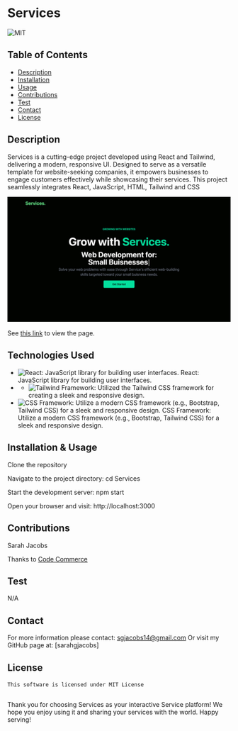 # Services
![MIT](https://img.shields.io/badge/license-mit-blue)

## Table of Contents
- [Description](#description)
- [Installation](#installation)
- [Usage](#usage)
- [Contributions](#contributions)
- [Test](#test)
- [Contact](#contact)
- [License](#license)

## Description
Services is a cutting-edge project developed using React and Tailwind, delivering a modern, responsive UI. Designed to serve as a versatile template for website-seeking companies, it empowers businesses to engage customers effectively while showcasing their services. This project seamlessly integrates React, JavaScript, HTML, Tailwind and CSS

![Screenshot of Services](./src/asssets/services.png "Sarah Jacobs Services Website")

See [this link](https://sarahgjacobs.github.io/services/) to view the page.

## Technologies Used

- ![React](https://img.shields.io/badge/-React-61DAFB?logo=react&logoColor=white&style=flat-square): JavaScript library for building user interfaces. React: JavaScript library for building user interfaces.
- - ![Tailwind Framework](https://img.shields.io/badge/-Tailwind%20CSS-38B2AC?style=flat-square): Utilized the Tailwind CSS framework for creating a sleek and responsive design.
- ![CSS Framework](https://img.shields.io/badge/-CSS%20Framework-1572B6?style=flat-square): Utilize a modern CSS framework (e.g., Bootstrap, Tailwind CSS) for a sleek and responsive design. CSS Framework: Utilize a modern CSS framework (e.g., Bootstrap, Tailwind CSS) for a sleek and responsive design.

## Installation & Usage
Clone the repository

Navigate to the project directory: cd Services


Start the development server: npm start

Open your browser and visit: http://localhost:3000

## Contributions
Sarah Jacobs

Thanks to [Code Commerce](https://youtu.be/ZU-drSVodBw?si=igAW4GBbbPPOouEl)
## Test
N/A

## Contact
For more information please contact: [sgjacobs14@gmail.com](mailto:sgjacobs14@gmail.com)
Or visit my GitHub page at: [sarahgjacobs]

## License 
    This software is licensed under MIT License

##
Thank you for choosing Services as your interactive Service platform! We hope you enjoy using it and sharing your services with the world. Happy serving!
